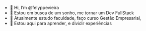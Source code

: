 - 👋 Hi, I’m @felyppevieira
- 👀 Estou em busca de um sonho, me tornar um Dev FullStack
- 🌱 Atualmente estudo faculdade, faço curso Gestão Empresarial, 
- 🖖 Estou aqui para aprender, e dividir experiências
<!---
felyppevieira/felyppevieira is a ✨ special ✨ repository because its `README.md` (this file) appears on your GitHub profile.
You can click the Preview link to take a look at your changes.
--->
